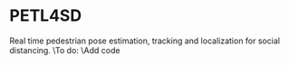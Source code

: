 # PETL4SD
Real time pedestrian pose estimation, tracking and localization for social distancing.
\\To do:
\\Add code
